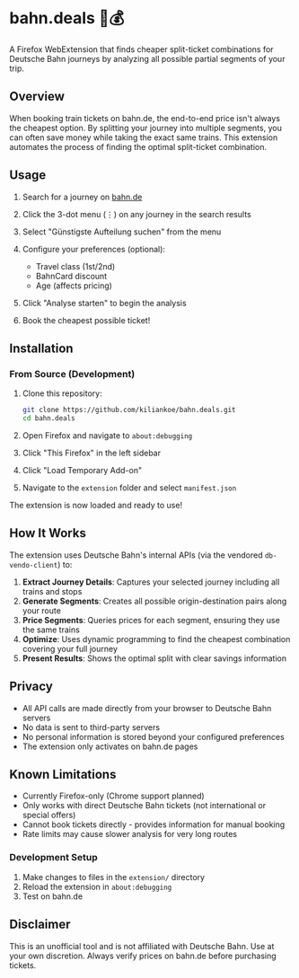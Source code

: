 # bahn.deals 🚂💰

A Firefox WebExtension that finds cheaper split-ticket combinations for Deutsche Bahn journeys by analyzing all possible partial segments of your trip.

## Overview

When booking train tickets on bahn.de, the end-to-end price isn't always the cheapest option. By splitting your journey into multiple segments, you can often save money while taking the exact same trains. This extension automates the process of finding the optimal split-ticket combination.

## Usage

1. Search for a journey on [bahn.de](https://www.bahn.de)

2. Click the 3-dot menu (⋮) on any journey in the search results

3. Select "Günstigste Aufteilung suchen" from the menu

4. Configure your preferences (optional):
   - Travel class (1st/2nd)
   - BahnCard discount
   - Age (affects pricing)

5. Click "Analyse starten" to begin the analysis

6. Book the cheapest possible ticket!

## Installation

### From Source (Development)

1. Clone this repository:
   ```bash
   git clone https://github.com/kiliankoe/bahn.deals.git
   cd bahn.deals
   ```

2. Open Firefox and navigate to `about:debugging`

3. Click "This Firefox" in the left sidebar

4. Click "Load Temporary Add-on"

5. Navigate to the `extension` folder and select `manifest.json`

The extension is now loaded and ready to use!

## How It Works

The extension uses Deutsche Bahn's internal APIs (via the vendored `db-vendo-client`) to:

1. **Extract Journey Details**: Captures your selected journey including all trains and stops
2. **Generate Segments**: Creates all possible origin-destination pairs along your route
3. **Price Segments**: Queries prices for each segment, ensuring they use the same trains
4. **Optimize**: Uses dynamic programming to find the cheapest combination covering your full journey
5. **Present Results**: Shows the optimal split with clear savings information

## Privacy

- All API calls are made directly from your browser to Deutsche Bahn servers
- No data is sent to third-party servers
- No personal information is stored beyond your configured preferences
- The extension only activates on bahn.de pages

## Known Limitations

- Currently Firefox-only (Chrome support planned)
- Only works with direct Deutsche Bahn tickets (not international or special offers)
- Cannot book tickets directly - provides information for manual booking
- Rate limits may cause slower analysis for very long routes

### Development Setup

1. Make changes to files in the `extension/` directory
2. Reload the extension in `about:debugging`
3. Test on bahn.de

## Disclaimer

This is an unofficial tool and is not affiliated with Deutsche Bahn. Use at your own discretion. Always verify prices on bahn.de before purchasing tickets.

